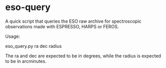 # eso-query
A quick script that queries the ESO raw archive for spectroscopic observations made with ESPRESSO, HARPS or FEROS.

Usage:

eso_query.py ra dec radius

The ra and dec are expected to be in degrees, while the radius is expected to be in arcminutes.
